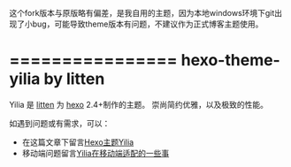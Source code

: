 
这个fork版本与原版略有偏差，是我自用的主题，因为本地windows环境下git出现了小bug，可能导致theme版本有问题，不建议作为正式博客主题使用。

================
hexo-theme-yilia by litten
================

Yilia 是 [litten](http://litten.github.io/) 为 [hexo](https://github.com/tommy351/hexo) 2.4+制作的主题。
崇尚简约优雅，以及极致的性能。           
 
如遇到问题或有需求，可以：
* 在这篇文章下留言[Hexo主题Yilia](http://litten.github.io/2014/08/31/hexo-theme-yilia/)
* 移动端问题留言[Yilia在移动端适配的一些事](http://litten.github.io/2015/02/23/yilia-on-mobile/)
